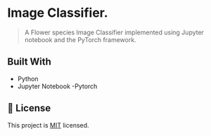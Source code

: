 # Image Classifier.

> A Flower species Image Classifier implemented using Jupyter notebook and the PyTorch framework.


## Built With
- Python
- Jupyter Notebook
-Pytorch

## 📝 License

This project is [MIT](./MIT.md) licensed.
